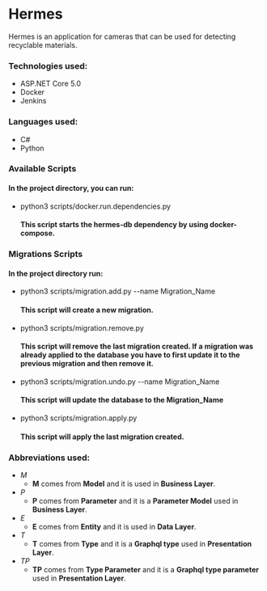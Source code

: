 # Hermes
Hermes is an application for cameras that can be used for detecting recyclable materials. 

### Technologies used:
* ASP.NET Core 5.0
* Docker
* Jenkins

### Languages used:
* C#
* Python

### Available Scripts
#### In the project directory, you can run:
* python3 scripts/docker.run.dependencies.py
    #### This script starts the hermes-db dependency by using docker-compose.

### Migrations Scripts
#### In the project directory run:
* python3 scripts/migration.add.py --name Migration_Name

    #### This script will create a new migration.

* python3 scripts/migration.remove.py

    #### This script will remove the last migration created. If a migration was already applied to the database you have to first update it to the previous migration and then remove it.

* python3 scripts/migration.undo.py --name Migration_Name

    #### This script will update the database to the Migration_Name

* python3 scripts/migration.apply.py

    #### This script will apply the last migration created.

### Abbreviations used:
* *M*
  * **M** comes from **Model** and it is used in **Business Layer**.
* *P*
  * **P** comes from **Parameter** and it is a **Parameter Model** used in **Business Layer**.
* *E*
  * **E** comes from **Entity** and it is used in **Data Layer**.
* *T*
  * **T** comes from **Type** and it is a **Graphql type** used in **Presentation Layer**.
* *TP*
  * **TP** comes from **Type Parameter** and it is a **Graphql type parameter** used in **Presentation Layer**.
